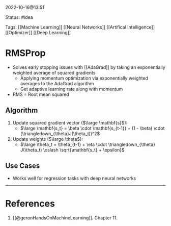 2022-10-16@13:51

Status: #idea

Tags: [[Machine Learning]] [[Neural Networks]] [[Artifical Intelligence]] [[Optimizer]] [[Deep Learning]]

# RMSProp
* Solves early stopping issues with [[AdaGrad]] by taking an exponentially weighted average of squared gradients
	* Applying momentum optimization via exponentially weighted averages to the AdaGrad algorithm
	* Get adaptive learning rate along with momentum
* RMS = Root mean squared

## Algorithm
1. Update squared gradient vector ($\large \mathbf{s}$):
	* $\large \mathbf{s_t} = \beta \cdot \mathbf{s_{t-1}} + (1 - \beta) \cdot (\triangledown_{\theta}J(\theta_t))^2$
1. Update weights ($\large \theta$):
	* $\large \theta_t = \theta_{t-1} + \eta \cdot \triangledown_{\theta} J(\theta_t) \oslash \sqrt{\mathbf{s_t} + \epsilon}$

## Use Cases
* Works well for regression tasks with deep neural networks
---
# References
1. [[@geronHandsOnMachineLearning]]. Chapter 11.